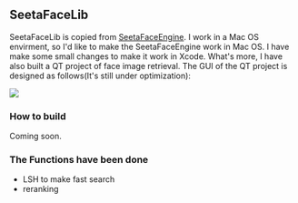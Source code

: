 ## SeetaFaceLib

SeetaFaceLib is copied from [SeetaFaceEngine](https://github.com/seetaface/SeetaFaceEngine). I work in a Mac OS envirment, so I'd like to make the SeetaFaceEngine work in Mac OS. I have make some small changes to make it work in Xcode. What's more, I have also built a QT project of face image retrieval. The GUI of the QT project is designed as follows(It's still under optimization):

![](http://i300.photobucket.com/albums/nn17/willard-yuan/qt_face_zpsrpgr7x1n.png)

### How to build

Coming soon.

### The Functions have been done

- LSH to make fast search
- reranking


